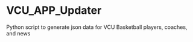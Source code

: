 # VCU_APP_Updater
Python script to generate json data for VCU Basketball players, coaches, and news
